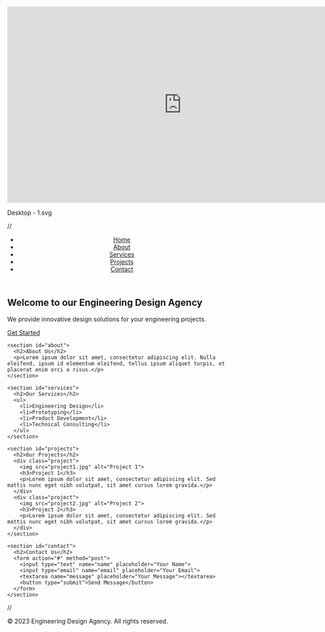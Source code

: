 
<iframe style="border: 1px solid rgba(0, 0, 0, 0.1);" width="800" height="450" src="https://www.figma.com/embed?embed_host=share&url=https%3A%2F%2Fwww.figma.com%2Fproto%2FIfHaLhQZePOHwYwNxgmCZO%2FOCP-Mockups%3Ftype%3Ddesign%26node-id%3D1-2%26t%3Dx05vLowqaffWCDTy-1%26scaling%3Dmin-zoom%26page-id%3D0%253A1%26mode%3Ddesign" allowfullscreen></iframe>

Desktop - 1.svg

//<!DOCTYPE html>
<html lang="en">
<head>
  <meta charset="UTF-8">
  <meta name="viewport" content="width=device-width, initial-scale=1.0">
  <title>Engineering Design Agency</title>
  <link rel="stylesheet" href="styles.css"> <!-- External CSS file for styling -->
</head>
<body>
  <header>
    <nav>
      <ul>
        <li><a href="#">Home</a></li>
        <li><a href="#">About</a></li>
        <li><a href="#">Services</a></li>
        <li><a href="#">Projects</a></li>
        <li><a href="#">Contact</a></li>
      </ul>
    </nav>
  </header>
  
  <main>
    <section id="hero">
      <h1>Welcome to our Engineering Design Agency</h1>
      <p>We provide innovative design solutions for your engineering projects.</p>
      <a href="#" class="btn">Get Started</a>
    </section>
    
    <section id="about">
      <h2>About Us</h2>
      <p>Lorem ipsum dolor sit amet, consectetur adipiscing elit. Nulla eleifend, ipsum id elementum eleifend, tellus ipsum aliquet turpis, et placerat enim orci a risus.</p>
    </section>
    
    <section id="services">
      <h2>Our Services</h2>
      <ul>
        <li>Engineering Design</li>
        <li>Prototyping</li>
        <li>Product Development</li>
        <li>Technical Consulting</li>
      </ul>
    </section>
    
    <section id="projects">
      <h2>Our Projects</h2>
      <div class="project">
        <img src="project1.jpg" alt="Project 1">
        <h3>Project 1</h3>
        <p>Lorem ipsum dolor sit amet, consectetur adipiscing elit. Sed mattis nunc eget nibh volutpat, sit amet cursus lorem gravida.</p>
      </div>
      <div class="project">
        <img src="project2.jpg" alt="Project 2">
        <h3>Project 2</h3>
        <p>Lorem ipsum dolor sit amet, consectetur adipiscing elit. Sed mattis nunc eget nibh volutpat, sit amet cursus lorem gravida.</p>
      </div>
    </section>
    
    <section id="contact">
      <h2>Contact Us</h2>
      <form action="#" method="post">
        <input type="text" name="name" placeholder="Your Name">
        <input type="email" name="email" placeholder="Your Email">
        <textarea name="message" placeholder="Your Message"></textarea>
        <button type="submit">Send Message</button>
      </form>
    </section>
  </main>
  
  <footer>
    //
    <p>&copy; 2023 Engineering Design Agency. All rights reserved.</p>
  </footer>
</body>
</html>
